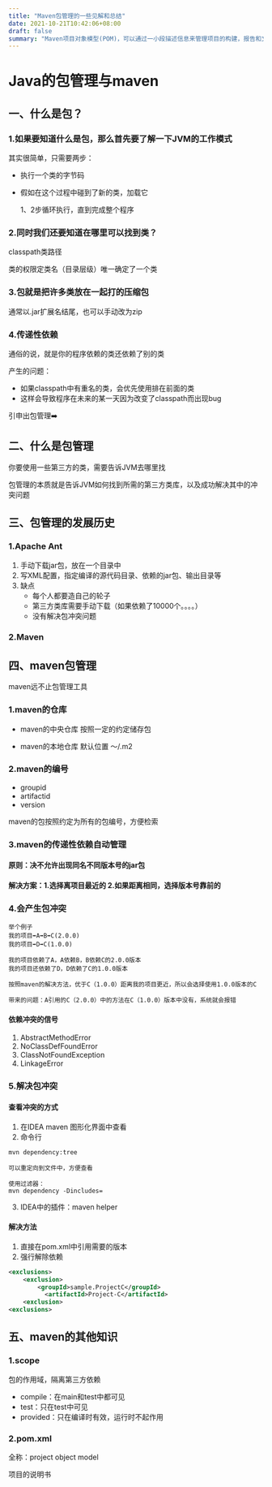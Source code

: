 ```yaml
---
title: "Maven包管理的一些见解和总结"
date: 2021-10-21T10:42:06+08:00
draft: false
summary: "Maven项目对象模型(POM)，可以通过一小段描述信息来管理项目的构建，报告和文档的项目管理工具软件。Maven 除了以程序构建能力为特色之外，还提供高级项目管理工具。由于 Maven 的缺省构建规则有较高的可重用性，所以常常用两三行 Maven 构建脚本就可以构建简单的项目。由于 Maven 的面向项目的方法，许多 Apache Jakarta 项目发文时使用 Maven，而且公司项目采用 Maven 的比例在持续增长。"
---
```


# Java的包管理与maven

## 一、什么是包？

### 1.如果要知道什么是包，那么首先要了解一下JVM的工作模式

其实很简单，只需要两步：
 - 执行一个类的字节码
 - 假如在这个过程中碰到了新的类，加载它

   1、2步循环执行，直到完成整个程序




### 2.同时我们还要知道在哪里可以找到类？

classpath类路径

类的权限定类名（目录层级）唯一确定了一个类




### 3.包就是把许多类放在一起打的压缩包

通常以.jar扩展名结尾，也可以手动改为zip




### 4.传递性依赖

通俗的说，就是你的程序依赖的类还依赖了别的类

产生的问题：
 - 如果classpath中有重名的类，会优先使用排在前面的类
 - 这样会导致程序在未来的某一天因为改变了classpath而出现bug

 引申出包管理➡️

## 二、什么是包管理

 你要使用一些第三方的类，需要告诉JVM去哪里找

 包管理的本质就是告诉JVM如何找到所需的第三方类库，以及成功解决其中的冲突问题

## 三、包管理的发展历史

### 1.Apache Ant 

 1. 手动下载jar包，放在一个目录中
 2. 写XML配置，指定编译的源代码目录、依赖的jar包、输出目录等
 3. 缺点
    - 每个人都要造自己的轮子
    - 第三方类库需要手动下载（如果依赖了10000个。。。。）
    - 没有解决包冲突问题

### 2.Maven

## 四、maven包管理

maven远不止包管理工具

### 1.maven的仓库
  - maven的中央仓库
    按照一定的约定储存包

  - maven的本地仓库
    默认位置 ～/.m2

### 2.maven的编号

  - groupid
  - artifactid
  - version

maven的包按照约定为所有的包编号，方便检索

### 3.maven的传递性依赖自动管理

#### 原则：决不允许出现同名不同版本号的jar包

#### 解决方案：1.选择离项目最近的 2.如果距离相同，选择版本号靠前的


### 4.会产生包冲突

```
举个例子
我的项目➡️A➡️B➡️C(2.0.0)
我的项目➡️D➡️C(1.0.0)

我的项目依赖了A，A依赖B，B依赖C的2.0.0版本
我的项目还依赖了D，D依赖了C的1.0.0版本

按照maven的解决方法，优于C（1.0.0）距离我的项目更近，所以会选择使用1.0.0版本的C

带来的问题：A引用的C（2.0.0）中的方法在C（1.0.0）版本中没有，系统就会报错
```

#### 依赖冲突的信号
1. AbstractMethodError
2. NoClassDefFoundError
3. ClassNotFoundException
4. LinkageError

### 5.解决包冲突

#### 查看冲突的方式
1. 在IDEA maven 图形化界面中查看
2. 命令行
```
mvn dependency:tree

可以重定向到文件中，方便查看

使用过滤器：
mvn dependency -Dincludes=
```
3. IDEA中的插件：maven helper

#### 解决方法

1. 直接在pom.xml中引用需要的版本
2. 强行解除依赖

```xml
<exclusions>
    <exclusion>
        <groupId>sample.ProjectC</groupId>
          <artifactId>Project-C</artifactId>
    <exclusion>
<exclusions>
```

## 五、maven的其他知识

### 1.scope

包的作用域，隔离第三方依赖

- compile：在main和test中都可见
- test：只在test中可见
- provided：只在编译时有效，运行时不起作用

### 2.pom.xml

全称：project object model

项目的说明书


